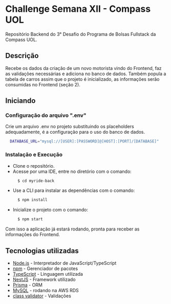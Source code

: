 # Challenge Semana XII - Compass UOL

Repositório Backend do 3° Desafio do Programa de Bolsas Fullstack da Compass UOL.

## Descrição

Recebe os dados da criação de um novo motorista vindo do Frontend, faz as validações necessárias e adiciona no banco de dados. Também popula a tabela de carros assim que o projeto é inicializado, as informações serão consumidas no Frontend (seção 2).

## Iniciando

### Configuração do arquivo ".env"

Crie um arquivo .env no projeto substituindo os placeholders adequadamente, é a configuração para o uso do banco de dados.

```bash
  DATABASE_URL="mysql://[USER]:[PASSWORD]@[HOST]:[PORT]/[DATABASE]"
```

### Instalação e Execução

<ul>
  <li>Clone o repositório.</li>
  <li>Acesse por uma IDE, entre no diretório com o comando: </li>

  ```bash
    $ cd myride-back
  ```

  <li>Use a CLI para instalar as dependências com o comando: </li>

  ```bash
    $ npm install
  ```

  <li>Inicialize o projeto com o comando: </li>

  ```bash
    $ npm start
  ```
</ul>

Com isso a aplicação já estará rodando, pronta para receber as informações do Frontend.

## Tecnologias utilizadas

<ul>
  <li> <a href="https://nodejs.org/en" target="_blank">Node.js</a> - Interpretador de JavaScript/TypeScript </li>
  <li> <a href="https://www.npmjs.com/" target="_blank">npm</a> - Gerenciador de pacotes </li>
  <li> <a href="https://www.typescriptlang.org/" target="_blank">TypeScript</a> - Linguagem utilizada </li>
  <li> <a href="https://docs.nestjs.com/" target="_blank">NestJS</a> - Framework utilizado </li>
  <li> <a href="https://www.prisma.io/" target="_blank">Prisma</a> - ORM </li>
  <li> <a href="https://www.mysql.com/" target="_blank">MySQL</a> - rodando na AWS RDS </li>
  <li> <a href="https://github.com/typestack/class-validator" target="_blank">class validator</a> - Validações </li>
</ul>
